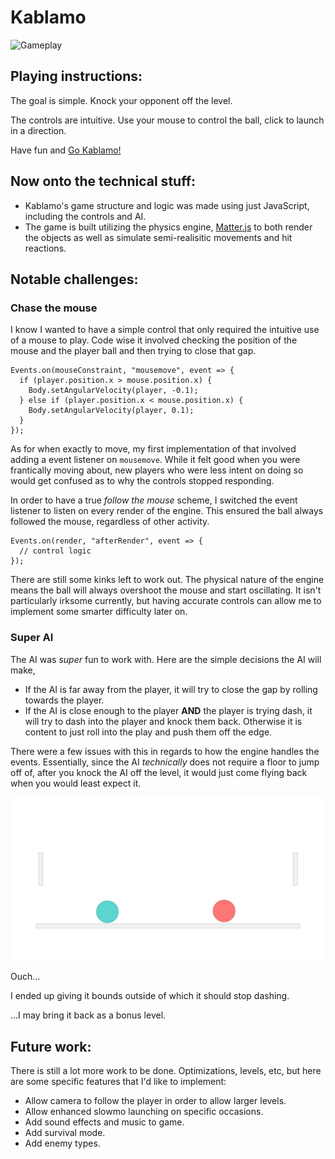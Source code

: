 # Kablamo

![Gameplay](assets/Kablamo_gif2.gif)

## Playing instructions:

The goal is simple. Knock your opponent off the level.

The controls are intuitive. Use your mouse to control the ball, click to launch in a direction.

Have fun and [Go Kablamo!](https://zuhairs.github.io/Kablamo/)

## Now onto the technical stuff:

 - Kablamo's game structure and logic was made using just JavaScript, including the controls and AI.
 - The game is built utilizing the physics engine, [Matter.js](http://brm.io/matter-js/) to both render the objects as well as simulate semi-realisitic movements and hit reactions.

## Notable challenges:

### Chase the mouse

I know I wanted to have a simple control that only required the intuitive use of a mouse to play. Code wise it involved checking the position of the mouse and the player ball and then trying to close that gap.

```
Events.on(mouseConstraint, "mousemove", event => {
  if (player.position.x > mouse.position.x) {
    Body.setAngularVelocity(player, -0.1);
  } else if (player.position.x < mouse.position.x) {
    Body.setAngularVelocity(player, 0.1);
  }
});
```

As for when exactly to move, my first implementation of that involved adding a event listener on `mousemove`. While it felt good when you were frantically moving about, new players who were less intent on doing so would get confused as to why the controls stopped responding.

In order to have a true _follow the mouse_ scheme, I switched the event listener to listen on every render of the engine. This ensured the ball always followed the mouse, regardless of other activity.

```
Events.on(render, "afterRender", event => {
  // control logic
});
```

There are still some kinks left to work out. The physical nature of the engine means the ball will always overshoot the mouse and start oscillating. It isn't particularly irksome currently, but having accurate controls can allow me to implement some smarter difficulty later on.

### Super AI

The AI was _super_ fun to work with. Here are the simple decisions the AI will make,

- If the AI is far away from the player, it will try to close the gap by rolling towards the player.
- If the AI is close enough to the player **AND** the player is trying dash, it will try to dash into the player and knock them back. Otherwise it is content to just roll into the play and push them off the edge.

There were a few issues with this in regards to how the engine handles the events. Essentially, since the AI _technically_ does not require a floor to jump off of, after you knock the AI off the level, it would just come flying back when you would least expect it.

![super ai](assets/Kablamo_superai_gif.gif)

Ouch...

I ended up giving it bounds outside of which it should stop dashing.

...I may bring it back as a bonus level.

## Future work:

There is still a lot more work to be done. Optimizations, levels, etc, but here are some specific features that I'd like to implement:

- Allow camera to follow the player in order to allow larger levels.
- Allow enhanced slowmo launching on specific occasions.
- Add sound effects and music to game.
- Add survival mode.
- Add enemy types.
